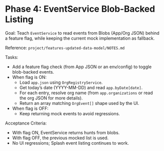 # Phase 4: EventService Blob-Backed Listing

Goal: Teach `EventService` to read events from Blobs (App/Org JSON) behind a feature flag, while keeping the current mock implementation as fallback.

Reference: `project/features-updated-data-model/NOTES.md`

Tasks:
- Add a feature flag check (from App JSON or an env/config) to toggle blob-backed events.
- When flag is ON:
  - Load `app.json` using `OrgRegistryService`.
  - Get today’s date (YYYY-MM-DD) and read `app.byDate[date]`.
  - For each entry, resolve org name (from `app.organizations` or read the org JSON for more details).
  - Return an array matching `OrgEvent[]` shape used by the UI.
- When flag is OFF:
  - Keep returning mock events to avoid regressions.

Acceptance Criteria:
- With flag ON, EventService returns hunts from blobs.
- With flag OFF, the previous mocked list is used.
- No UI regressions; Splash event listing continues to work.
